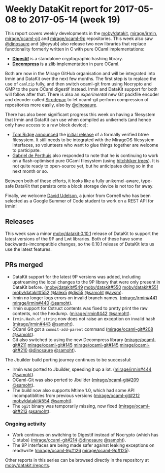 # Weekly DataKit report for 2017-05-08 to 2017-05-14 (week 19)

This report covers weekly developments in the [moby/datakit], [mirage/irmin], [mirage/ocaml-git] and [mirage/ocaml-9p] repositories.
This week also saw [@dinosaure] and [@eyyub] also release two new libraries that replace functionality formerly written in C with pure OCaml implementations:

* **[Digestif](https://github.com/mirage/digestif)** is a standalone cryptographic hashing library.
* **[Decompress](https://github.com/mirage/decompress)** is a zlib implementation in pure OCaml.

Both are now in the Mirage GitHub organisation and will be integrated into Irmin and DataKit over the next few months.  The first step is to replace the use of `camlzip` fully, and then switch ocaml-git from using Nocrypto and GMP to the pure OCaml digestif instead.  Irmin and DataKit support for both will follow after that.
There is also an _experimental_ new Git packfile encoder and decoder called [Sirodepac](https://github.com/dinosaure/sirodepac) to let ocaml-git perform compression of repositories more easily, also by [@dinosaure].

There has also been significant progress this week on having a filesystem that Irmin and DataKit can use when compiled as unikernels (and hence only have access to a raw block device):
* [Tom Ridge](http://www.tom-ridge.com) [announced](https://lists.xenproject.org/archives/html/mirageos-devel/2017-05/msg00003.html) the [initial release](https://github.com/tomjridge/tjr_btree) of a formally verified btree filesystem. It still needs to be integrated with the MirageOS filesystem interfaces, so volunteers who want to glue things together are welcome to participate.
* [Gabriel de Perthuis](https://github.com/g2p) also responded to note that he is continuing to work on a flash-optimised pure OCaml filesystem (using [hitchhiker trees](https://lists.xenproject.org/archives/html/mirageos-devel/2017-01/msg00002.html)). It is not quite ready to open-source yet, but he anticipates doing so in the next month or so.

Between both of these efforts, it looks like a fully unikernel-aware, type-safe DataKit that persists onto a block storage device is not too far away.

Finally, we welcome [David Udelson](http://www.davidudelson.com), a junior from Cornell who has been selected as a Google Summer of Code student to work on a REST API for Irmin!

## Releases

This week saw a minor [moby/datakit:0.10.1] release of DataKit to support the latest versions of the 9P and Lwt libraries.  Both of these have some backwards-imcompatible changes, so the 0.10.1 release of DataKit lets us use the latest features.

## PRs merged

- DataKit support for the latest 9P versions was added, including upstreaming the local changes to the 9P library that were only present in DataKit before. ([moby/datakit#549] [moby/datakit#550] [moby/datakit#551] [moby/datakit#552] [@talex5] [@djs55] [@samoht] [@avsm]).
- Irmin no longer logs errors on invalid branch names. ([mirage/irmin#441] [mirage/irmin#440] [@samoht]).
- Irmin support for Cstruct contents was fixed to pretty print the raw contents, not the hexdump. ([mirage/irmin#442] [@samoht]).
- `Irmin.Hash.of_string` now does not raise an exception on invalid hash ([mirage/irmin#443] [@samoht]).
- OCaml Git got a `commit-add-parent` command ([mirage/ocaml-git#208] [@samoht]).
- Git also switched to using the new Decompress library ([mirage/ocaml-git#211] [mirage/ocaml-git#145] [mirage/ocaml-git#145] [mirage/ocaml-git#210] [@dinosaure] [@samoht]).

The Jbuilder build porting journey continues to be successful:

- Irmin was ported to Jbuilder, speeding it up a lot. ([mirage/irmin#444] [@samoht]).
- OCaml-Git was also ported to Jbuilder ([mirage/ocaml-git#209] [@samoht]).
- The build now also supports Mtime 1.0, which had some API incompatiblities from previous versions  ([mirage/ocaml-git#212] [moby/datakit#554] [@samoht]).
- The `ogit` binary was temporarily missing, now fixed ([mirage/ocaml-git#213] [@samoht]).

### Ongoing activity

- Work continues on switching to Digestif instead of Nocrypto (which has C stubs) ([mirage/ocaml-git#214] [@dinosaure] [@samoht]).
- The 9P interfaces are being made safer against leaking exceptions on read/write ([mirage/ocaml-9p#126] [mirage/ocaml-9p#125]). 

Other reports in this series can be browsed directly in the repository at [moby/datakit:/reports](https://github.com/moby/datakit/tree/master/reports/).

[@avsm]: https://github.com/avsm
[@dinosaure]: https://github.com/dinosaure
[@djs55]: https://github.com/djs55
[@samoht]: https://github.com/samoht
[@talex5]: https://github.com/talex5
[mirage/irmin]: https://github.com/mirage/irmin
[mirage/irmin#440]: https://github.com/mirage/irmin/issues/440
[mirage/irmin#441]: https://github.com/mirage/irmin/pull/441
[mirage/irmin#442]: https://github.com/mirage/irmin/pull/442
[mirage/irmin#443]: https://github.com/mirage/irmin/pull/443
[mirage/irmin#444]: https://github.com/mirage/irmin/pull/444
[mirage/ocaml-9p]: https://github.com/mirage/ocaml-9p
[mirage/ocaml-9p#125]: https://github.com/mirage/ocaml-9p/issues/125
[mirage/ocaml-9p#126]: https://github.com/mirage/ocaml-9p/pull/126
[mirage/ocaml-git]: https://github.com/mirage/ocaml-git
[mirage/ocaml-git#145]: https://github.com/mirage/ocaml-git/pull/145
[mirage/ocaml-git#208]: https://github.com/mirage/ocaml-git/pull/208
[mirage/ocaml-git#209]: https://github.com/mirage/ocaml-git/pull/209
[mirage/ocaml-git#210]: https://github.com/mirage/ocaml-git/pull/210
[mirage/ocaml-git#211]: https://github.com/mirage/ocaml-git/pull/211
[mirage/ocaml-git#212]: https://github.com/mirage/ocaml-git/pull/212
[mirage/ocaml-git#213]: https://github.com/mirage/ocaml-git/pull/213
[mirage/ocaml-git#214]: https://github.com/mirage/ocaml-git/pull/214
[moby/datakit]: https://github.com/moby/datakit
[moby/datakit#547]: https://github.com/moby/datakit/pull/547
[moby/datakit#549]: https://github.com/moby/datakit/pull/549
[moby/datakit#550]: https://github.com/moby/datakit/pull/550
[moby/datakit#551]: https://github.com/moby/datakit/pull/551
[moby/datakit#552]: https://github.com/moby/datakit/pull/552
[moby/datakit#553]: https://github.com/moby/datakit/issues/553
[moby/datakit#554]: https://github.com/moby/datakit/issues/554
[moby/datakit:0.10.1]: https://github.com/moby/datakit/releases/tag/0.10.1

